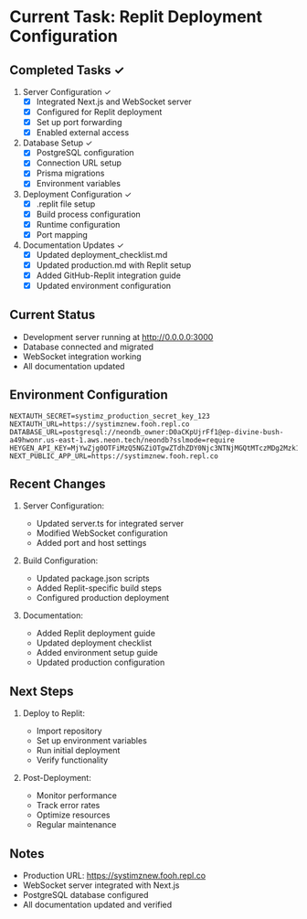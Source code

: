 # Current Task: Replit Deployment Configuration

## Completed Tasks ✓

1. Server Configuration ✓
   - [x] Integrated Next.js and WebSocket server
   - [x] Configured for Replit deployment
   - [x] Set up port forwarding
   - [x] Enabled external access

2. Database Setup ✓
   - [x] PostgreSQL configuration
   - [x] Connection URL setup
   - [x] Prisma migrations
   - [x] Environment variables

3. Deployment Configuration ✓
   - [x] .replit file setup
   - [x] Build process configuration
   - [x] Runtime configuration
   - [x] Port mapping

4. Documentation Updates ✓
   - [x] Updated deployment_checklist.md
   - [x] Updated production.md with Replit setup
   - [x] Added GitHub-Replit integration guide
   - [x] Updated environment configuration

## Current Status
- Development server running at http://0.0.0.0:3000
- Database connected and migrated
- WebSocket integration working
- All documentation updated

## Environment Configuration
```
NEXTAUTH_SECRET=systimz_production_secret_key_123
NEXTAUTH_URL=https://systimznew.fooh.repl.co
DATABASE_URL=postgresql://neondb_owner:D0aCKpUjrFf1@ep-divine-bush-a49hwonr.us-east-1.aws.neon.tech/neondb?sslmode=require
HEYGEN_API_KEY=MjYwZjg0OTFiMzQ5NGZiOTgwZTdhZDY0Njc3NTNjMGQtMTczMDg2Mzk1MQ==
NEXT_PUBLIC_APP_URL=https://systimznew.fooh.repl.co
```

## Recent Changes
1. Server Configuration:
   - Updated server.ts for integrated server
   - Modified WebSocket configuration
   - Added port and host settings

2. Build Configuration:
   - Updated package.json scripts
   - Added Replit-specific build steps
   - Configured production deployment

3. Documentation:
   - Added Replit deployment guide
   - Updated deployment checklist
   - Added environment setup guide
   - Updated production configuration

## Next Steps
1. Deploy to Replit:
   - Import repository
   - Set up environment variables
   - Run initial deployment
   - Verify functionality

2. Post-Deployment:
   - Monitor performance
   - Track error rates
   - Optimize resources
   - Regular maintenance

## Notes
- Production URL: https://systimznew.fooh.repl.co
- WebSocket server integrated with Next.js
- PostgreSQL database configured
- All documentation updated and verified
